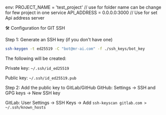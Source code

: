 
env:
PROJECT_NAME = 'test_project' // use for folder name can be change for few project in one service
API_ADDRESS = 0.0.0.0:3000 // Use for set Api address server


🛠 Configuration for GIT SSH


Step 1: Generate an SSH key (if you don't have one)
```bash
ssh-keygen -t ed25519 -C "bot@mr-ai.com" -f ./ssh_keys/bot_key
```

The following will be created:

Private key: `~/.ssh/id_ed25519`

Public key: `~/.ssh/id_ed25519.pub`

Step 2: Add the public key to GitLab/GitHub
GitHub: Settings → SSH and GPG keys → New SSH key

GitLab: User Settings → SSH Keys → Add
`ssh-keyscan gitlab.com > ~/.ssh/known_hosts`
